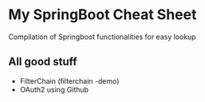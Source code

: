 # My SpringBoot Cheat Sheet
Compilation of Springboot functionalities for easy lookup
## All good stuff
* FilterChain (filterchain -demo)
* OAuth2 using Github
